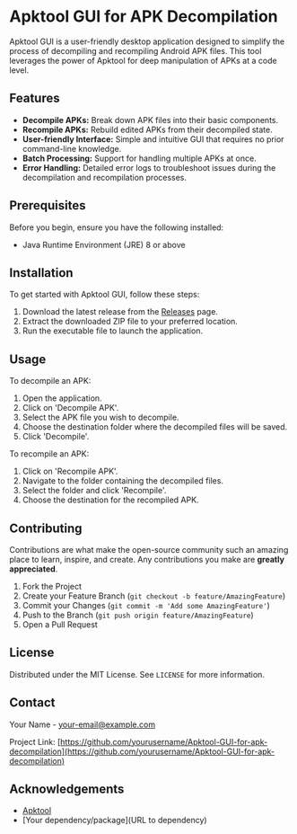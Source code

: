 # Apktool GUI for APK Decompilation

Apktool GUI is a user-friendly desktop application designed to simplify the process of decompiling and recompiling Android APK files. This tool leverages the power of Apktool for deep manipulation of APKs at a code level.

## Features

- **Decompile APKs:** Break down APK files into their basic components.
- **Recompile APKs:** Rebuild edited APKs from their decompiled state.
- **User-friendly Interface:** Simple and intuitive GUI that requires no prior command-line knowledge.
- **Batch Processing:** Support for handling multiple APKs at once.
- **Error Handling:** Detailed error logs to troubleshoot issues during the decompilation and recompilation processes.

## Prerequisites

Before you begin, ensure you have the following installed:
- Java Runtime Environment (JRE) 8 or above

## Installation

To get started with Apktool GUI, follow these steps:

1. Download the latest release from the [Releases](https://github.com/yourusername/Apktool-GUI-for-apk-decompilation/releases) page.
2. Extract the downloaded ZIP file to your preferred location.
3. Run the executable file to launch the application.

## Usage

To decompile an APK:

1. Open the application.
2. Click on 'Decompile APK'.
3. Select the APK file you wish to decompile.
4. Choose the destination folder where the decompiled files will be saved.
5. Click 'Decompile'.

To recompile an APK:

1. Click on 'Recompile APK'.
2. Navigate to the folder containing the decompiled files.
3. Select the folder and click 'Recompile'.
4. Choose the destination for the recompiled APK.

## Contributing

Contributions are what make the open-source community such an amazing place to learn, inspire, and create. Any contributions you make are **greatly appreciated**.

1. Fork the Project
2. Create your Feature Branch (`git checkout -b feature/AmazingFeature`)
3. Commit your Changes (`git commit -m 'Add some AmazingFeature'`)
4. Push to the Branch (`git push origin feature/AmazingFeature`)
5. Open a Pull Request

## License

Distributed under the MIT License. See `LICENSE` for more information.

## Contact

Your Name - [your-email@example.com](mailto:your-email@example.com)

Project Link: [https://github.com/yourusername/Apktool-GUI-for-apk-decompilation](https://github.com/yourusername/Apktool-GUI-for-apk-decompilation)

## Acknowledgements

- [Apktool](https://ibotpeaches.github.io/Apktool/)
- [Your dependency/package](URL to dependency)
